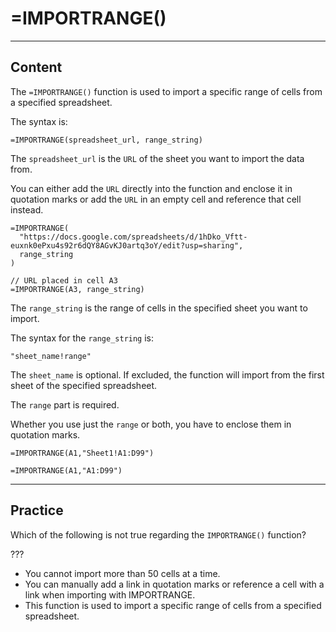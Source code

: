 ﻿---
author: Stefan-Stojanovic

type: normal

category: how to

links:
  - '[IMPORTRANGE](https://support.google.com/docs/answer/3093340){documentation}'

---

# =IMPORTRANGE()

---
## Content

The `=IMPORTRANGE()` function is used to import a specific range of cells from a specified spreadsheet.

The syntax is:
```plain-text
=IMPORTRANGE(spreadsheet_url, range_string)
```

The `spreadsheet_url` is the `URL` of the sheet you want to import the data from.

You can either add the `URL` directly into the function and enclose it in quotation marks or add the `URL` in an empty cell and reference that cell instead.

```plain-text
=IMPORTRANGE(
  "https://docs.google.com/spreadsheets/d/1hDko_Vftt-euxnk0ePxu4s92r6dQY8AGvKJ0artq3oY/edit?usp=sharing", 
  range_string
)

// URL placed in cell A3
=IMPORTRANGE(A3, range_string)
```

The `range_string` is the range of cells in the specified sheet you want to import.

The syntax for the `range_string` is:

```plain-text
"sheet_name!range"
```

The `sheet_name` is optional. If excluded, the function will import from the first sheet of the specified spreadsheet.

The `range` part is required.

Whether you use just the `range` or both, you have to enclose them in quotation marks.

```spreadsheet
=IMPORTRANGE(A1,"Sheet1!A1:D99")

=IMPORTRANGE(A1,"A1:D99")
```

---
## Practice

Which of the following is not true regarding the `IMPORTRANGE()` function?

???

- You cannot import more than 50 cells at a time.
- You can manually add a link in quotation marks or reference a cell with a link when importing with IMPORTRANGE.
- This function is used to import a specific range of cells from a specified spreadsheet.